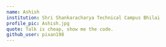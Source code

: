 ```yaml
---
name: Ashish
institution: Shri Shankaracharya Technical Campus Bhilai
profile_pic: Ashish.jpg
quote: Talk is cheap, show me the code.
github_user: pixan198
---
```

